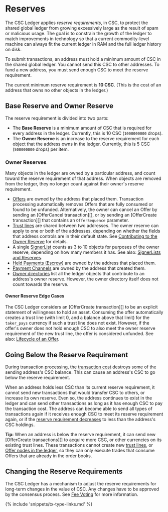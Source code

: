 # Reserves

The CSC Ledger applies _reserve requirements_, in CSC, to protect the shared global ledger from growing excessively large as the result of spam or malicious usage. The goal is to constrain the growth of the ledger to match improvements in technology so that a current commodity-level machine can always fit the current ledger in RAM and the full ledger history on disk.

To submit transactions, an address must hold a minimum amount of CSC in the shared global ledger. You cannot send this CSC to other addresses. To fund a new address, you must send enough CSC to meet the reserve requirement.

The current minimum reserve requirement is **10 CSC**. (This is the cost of an address that owns no other objects in the ledger.)


## Base Reserve and Owner Reserve

The reserve requirement is divided into two parts:

* The **Base Reserve** is a minimum amount of CSC that is required for every address in the ledger. Currently, this is 10 CSC (`1000000000` drops).
* The **Owner Reserve** is an increase to the reserve requirement for each object that the address owns in the ledger. Currently, this is 5 CSC (`500000000` drops) per item.


### Owner Reserves

Many objects in the ledger are owned by a particular address, and count toward the reserve requirement of that address. When objects are removed from the ledger, they no longer count against their owner's reserve requirement.

- [Offers](reference-ledger-format.html#offer) are owned by the address that placed them. Transaction processing automatically removes Offers that are fully consumed or found to be unfunded. Alternatively, the owner can cancel an Offer by sending an [OfferCancel transaction][], or by sending an [OfferCreate transaction][] that contains an `OfferSequence` parameter.
- [Trust lines](reference-ledger-format.html#casinocoinstate) are shared between two addresses. The owner reserve can apply to one or both of the addresses, depending on whether the fields that address controls are in their default state. See [Contributing to the Owner Reserve](reference-ledger-format.html#contributing-to-the-owner-reserve) for details.
- A single [SignerList](reference-ledger-format.html#signerlist) counts as 3 to 10 objects for purposes of the owner reserve, depending on how many members it has. See also: [SignerLists and Reserves](reference-ledger-format.html#signerlists-and-reserves).
- [Held Payments (Escrow)](reference-ledger-format.html#escrow) are owned by the address that placed them.
- [Payment Channels](tutorial-paychan.html) are owned by the address that created them.
- [Owner directories](reference-ledger-format.html#directorynode) list all the ledger objects that contribute to an address's owner reserve. However, the owner directory itself does not count towards the reserve.

#### Owner Reserve Edge Cases

The CSC Ledger considers an [OfferCreate transaction][] to be an explicit statement of willingness to hold an asset. Consuming the offer automatically creates a trust line (with limit 0, and a balance above that limit) for the `taker_pays` currency if such a trust line does not exist. However, if the offer's owner does not hold enough CSC to also meet the owner reserve requirement of the new trust line, the offer is considered unfunded. See also: [Lifecycle of an Offer](reference-transaction-format.html#lifecycle-of-an-offer).



## Going Below the Reserve Requirement

During transaction processing, the [transaction cost](concept-transaction-cost.html) destroys some of the sending address's CSC balance. This can cause an address's CSC to go below the reserve requirement.

When an address holds less CSC than its current reserve requirement, it cannot send new transactions that would transfer CSC to others, or increase its own reserve. Even so, the address continues to exist in the ledger and can send other transactions as long as it has enough CSC to pay the transaction cost. The address can become able to send all types of transactions again if it receives enough CSC to meet its reserve requirement again, or if the [reserve requirement decreases](#changing-the-reserve-requirements) to less than the address's CSC holdings.

**Tip:** When an address is below the reserve requirement, it can send new [OfferCreate transactions][] to acquire more CSC, or other currencies on its existing trust lines. These transactions cannot create new [trust lines](reference-ledger-format.html#casinocoinstate), or [Offer nodes in the ledger](reference-ledger-format.html#offer), so they can only execute trades that consume Offers that are already in the order books.

## Changing the Reserve Requirements

The CSC Ledger has a mechanism to adjust the reserve requirements for long-term changes in the value of CSC. Any changes have to be approved by the consensus process. See [Fee Voting](concept-fee-voting.html) for more information.

{% include 'snippets/tx-type-links.md' %}
